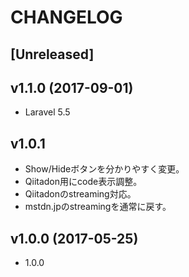 # CHANGELOG

## [Unreleased]

## v1.1.0 (2017-09-01)
- Laravel 5.5

## v1.0.1
- Show/Hideボタンを分かりやすく変更。
- Qiitadon用にcode表示調整。
- Qiitadonのstreaming対応。
- mstdn.jpのstreamingを通常に戻す。

## v1.0.0 (2017-05-25)
- 1.0.0
